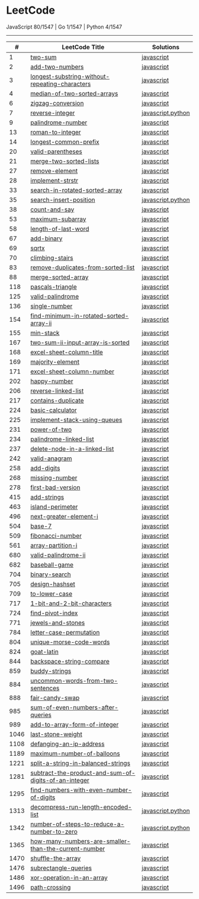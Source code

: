 # LeetCode

JavaScript 80/1547 | Go 1/1547 | Python 4/1547

---

| # | LeetCode Title  | Solutions | 
 |---|---|---| 
| 1 | [two-sum](https://leetcode.com/problems/two-sum)  | [javascript](https://github.com/polunzh/leetcode/blob/master/javascript/1-two-sum.js) |
| 2 | [add-two-numbers](https://leetcode.com/problems/add-two-numbers)  | [javascript](https://github.com/polunzh/leetcode/blob/master/javascript/2-add-two-numbers.js) |
| 3 | [longest-substring-without-repeating-characters](https://leetcode.com/problems/longest-substring-without-repeating-characters)  | [javascript](https://github.com/polunzh/leetcode/blob/master/javascript/3-longest-substring-without-repeating-characters.js) |
| 4 | [median-of-two-sorted-arrays](https://leetcode.com/problems/median-of-two-sorted-arrays)  | [javascript](https://github.com/polunzh/leetcode/blob/master/javascript/4-median-of-two-sorted-arrays.js) |
| 6 | [zigzag-conversion](https://leetcode.com/problems/zigzag-conversion)  | [javascript](https://github.com/polunzh/leetcode/blob/master/javascript/6-zigzag-conversion.js) |
| 7 | [reverse-integer](https://leetcode.com/problems/reverse-integer)  | [javascript](https://github.com/polunzh/leetcode/blob/master/javascript/7-reverse-integer.js),[python](https://github.com/polunzh/leetcode/blob/master/python/7-reverse-integer.py) |
| 9 | [palindrome-number](https://leetcode.com/problems/palindrome-number)  | [javascript](https://github.com/polunzh/leetcode/blob/master/javascript/9-palindrome-number.js) |
| 13 | [roman-to-integer](https://leetcode.com/problems/roman-to-integer)  | [javascript](https://github.com/polunzh/leetcode/blob/master/javascript/13-roman-to-integer.js) |
| 14 | [longest-common-prefix](https://leetcode.com/problems/longest-common-prefix)  | [javascript](https://github.com/polunzh/leetcode/blob/master/javascript/14-longest-common-prefix.js) |
| 20 | [valid-parentheses](https://leetcode.com/problems/valid-parentheses)  | [javascript](https://github.com/polunzh/leetcode/blob/master/javascript/20-valid-parentheses.js) |
| 21 | [merge-two-sorted-lists](https://leetcode.com/problems/merge-two-sorted-lists)  | [javascript](https://github.com/polunzh/leetcode/blob/master/javascript/21-merge-two-sorted-lists.js) |
| 27 | [remove-element](https://leetcode.com/problems/remove-element)  | [javascript](https://github.com/polunzh/leetcode/blob/master/javascript/27-remove-element.js) |
| 28 | [implement-strstr](https://leetcode.com/problems/implement-strstr)  | [javascript](https://github.com/polunzh/leetcode/blob/master/javascript/28-implement-strstr.js) |
| 33 | [search-in-rotated-sorted-array](https://leetcode.com/problems/search-in-rotated-sorted-array)  | [javascript](https://github.com/polunzh/leetcode/blob/master/javascript/33-search-in-rotated-sorted-array.js) |
| 35 | [search-insert-position](https://leetcode.com/problems/search-insert-position)  | [javascript](https://github.com/polunzh/leetcode/blob/master/javascript/35-search-insert-position.js),[python](https://github.com/polunzh/leetcode/blob/master/python/35-search-insert-position.py) |
| 38 | [count-and-say](https://leetcode.com/problems/count-and-say)  | [javascript](https://github.com/polunzh/leetcode/blob/master/javascript/38-count-and-say.js) |
| 53 | [maximum-subarray](https://leetcode.com/problems/maximum-subarray)  | [javascript](https://github.com/polunzh/leetcode/blob/master/javascript/53-maximum-subarray.js) |
| 58 | [length-of-last-word](https://leetcode.com/problems/length-of-last-word)  | [javascript](https://github.com/polunzh/leetcode/blob/master/javascript/58-length-of-last-word.js) |
| 67 | [add-binary](https://leetcode.com/problems/add-binary)  | [javascript](https://github.com/polunzh/leetcode/blob/master/javascript/67-add-binary.js) |
| 69 | [sqrtx](https://leetcode.com/problems/sqrtx)  | [javascript](https://github.com/polunzh/leetcode/blob/master/javascript/69-sqrtx.js) |
| 70 | [climbing-stairs](https://leetcode.com/problems/climbing-stairs)  | [javascript](https://github.com/polunzh/leetcode/blob/master/javascript/70-climbing-stairs.js) |
| 83 | [remove-duplicates-from-sorted-list](https://leetcode.com/problems/remove-duplicates-from-sorted-list)  | [javascript](https://github.com/polunzh/leetcode/blob/master/javascript/83-remove-duplicates-from-sorted-list.js) |
| 88 | [merge-sorted-array](https://leetcode.com/problems/merge-sorted-array)  | [javascript](https://github.com/polunzh/leetcode/blob/master/javascript/88-merge-sorted-array.js) |
| 118 | [pascals-triangle](https://leetcode.com/problems/pascals-triangle)  | [javascript](https://github.com/polunzh/leetcode/blob/master/javascript/118-pascals-triangle.js) |
| 125 | [valid-palindrome](https://leetcode.com/problems/valid-palindrome)  | [javascript](https://github.com/polunzh/leetcode/blob/master/javascript/125-valid-palindrome.js) |
| 136 | [single-number](https://leetcode.com/problems/single-number)  | [javascript](https://github.com/polunzh/leetcode/blob/master/javascript/136-single-number.js) |
| 154 | [find-minimum-in-rotated-sorted-array-ii](https://leetcode.com/problems/find-minimum-in-rotated-sorted-array-ii)  | [javascript](https://github.com/polunzh/leetcode/blob/master/javascript/154-find-minimum-in-rotated-sorted-array-ii.js) |
| 155 | [min-stack](https://leetcode.com/problems/min-stack)  | [javascript](https://github.com/polunzh/leetcode/blob/master/javascript/155-min-stack.js) |
| 167 | [two-sum-ii-input-array-is-sorted](https://leetcode.com/problems/two-sum-ii-input-array-is-sorted)  | [javascript](https://github.com/polunzh/leetcode/blob/master/javascript/167-two-sum-ii-input-array-is-sorted.js) |
| 168 | [excel-sheet-column-title](https://leetcode.com/problems/excel-sheet-column-title)  | [javascript](https://github.com/polunzh/leetcode/blob/master/javascript/168-excel-sheet-column-title.js) |
| 169 | [majority-element](https://leetcode.com/problems/majority-element)  | [javascript](https://github.com/polunzh/leetcode/blob/master/javascript/169-majority-element.js) |
| 171 | [excel-sheet-column-number](https://leetcode.com/problems/excel-sheet-column-number)  | [javascript](https://github.com/polunzh/leetcode/blob/master/javascript/171-excel-sheet-column-number.js) |
| 202 | [happy-number](https://leetcode.com/problems/happy-number)  | [javascript](https://github.com/polunzh/leetcode/blob/master/javascript/202-happy-number.js) |
| 206 | [reverse-linked-list](https://leetcode.com/problems/reverse-linked-list)  | [javascript](https://github.com/polunzh/leetcode/blob/master/javascript/206-reverse-linked-list.js) |
| 217 | [contains-duplicate](https://leetcode.com/problems/contains-duplicate)  | [javascript](https://github.com/polunzh/leetcode/blob/master/javascript/217-contains-duplicate.js) |
| 224 | [basic-calculator](https://leetcode.com/problems/basic-calculator)  | [javascript](https://github.com/polunzh/leetcode/blob/master/javascript/224-basic-calculator.js) |
| 225 | [implement-stack-using-queues](https://leetcode.com/problems/implement-stack-using-queues)  | [javascript](https://github.com/polunzh/leetcode/blob/master/javascript/225-implement-stack-using-queues.js) |
| 231 | [power-of-two](https://leetcode.com/problems/power-of-two)  | [javascript](https://github.com/polunzh/leetcode/blob/master/javascript/231-power-of-two.js) |
| 234 | [palindrome-linked-list](https://leetcode.com/problems/palindrome-linked-list)  | [javascript](https://github.com/polunzh/leetcode/blob/master/javascript/234-palindrome-linked-list.js) |
| 237 | [delete-node-in-a-linked-list](https://leetcode.com/problems/delete-node-in-a-linked-list)  | [javascript](https://github.com/polunzh/leetcode/blob/master/javascript/237-delete-node-in-a-linked-list.js) |
| 242 | [valid-anagram](https://leetcode.com/problems/valid-anagram)  | [javascript](https://github.com/polunzh/leetcode/blob/master/javascript/242-valid-anagram.js) |
| 258 | [add-digits](https://leetcode.com/problems/add-digits)  | [javascript](https://github.com/polunzh/leetcode/blob/master/javascript/258-add-digits.js) |
| 268 | [missing-number](https://leetcode.com/problems/missing-number)  | [javascript](https://github.com/polunzh/leetcode/blob/master/javascript/268-missing-number.js) |
| 278 | [first-bad-version](https://leetcode.com/problems/first-bad-version)  | [javascript](https://github.com/polunzh/leetcode/blob/master/javascript/278-first-bad-version.js) |
| 415 | [add-strings](https://leetcode.com/problems/add-strings)  | [javascript](https://github.com/polunzh/leetcode/blob/master/javascript/415-add-strings.js) |
| 463 | [island-perimeter](https://leetcode.com/problems/island-perimeter)  | [javascript](https://github.com/polunzh/leetcode/blob/master/javascript/463-island-perimeter.js) |
| 496 | [next-greater-element-i](https://leetcode.com/problems/next-greater-element-i)  | [javascript](https://github.com/polunzh/leetcode/blob/master/javascript/496-next-greater-element-i.js) |
| 504 | [base-7](https://leetcode.com/problems/base-7)  | [javascript](https://github.com/polunzh/leetcode/blob/master/javascript/504-base-7.js) |
| 509 | [fibonacci-number](https://leetcode.com/problems/fibonacci-number)  | [javascript](https://github.com/polunzh/leetcode/blob/master/javascript/509-fibonacci-number.js) |
| 561 | [array-partition-i](https://leetcode.com/problems/array-partition-i)  | [javascript](https://github.com/polunzh/leetcode/blob/master/javascript/561-array-partition-i.js) |
| 680 | [valid-palindrome-ii](https://leetcode.com/problems/valid-palindrome-ii)  | [javascript](https://github.com/polunzh/leetcode/blob/master/javascript/680-valid-palindrome-ii.js) |
| 682 | [baseball-game](https://leetcode.com/problems/baseball-game)  | [javascript](https://github.com/polunzh/leetcode/blob/master/javascript/682-baseball-game.js) |
| 704 | [binary-search](https://leetcode.com/problems/binary-search)  | [javascript](https://github.com/polunzh/leetcode/blob/master/javascript/704-binary-search.js) |
| 705 | [design-hashset](https://leetcode.com/problems/design-hashset)  | [javascript](https://github.com/polunzh/leetcode/blob/master/javascript/705-design-hashset.js) |
| 709 | [to-lower-case](https://leetcode.com/problems/to-lower-case)  | [javascript](https://github.com/polunzh/leetcode/blob/master/javascript/709-to-lower-case.js) |
| 717 | [1-bit-and-2-bit-characters](https://leetcode.com/problems/1-bit-and-2-bit-characters)  | [javascript](https://github.com/polunzh/leetcode/blob/master/javascript/717-1-bit-and-2-bit-characters.js) |
| 724 | [find-pivot-index](https://leetcode.com/problems/find-pivot-index)  | [javascript](https://github.com/polunzh/leetcode/blob/master/javascript/724-find-pivot-index.js) |
| 771 | [jewels-and-stones](https://leetcode.com/problems/jewels-and-stones)  | [javascript](https://github.com/polunzh/leetcode/blob/master/javascript/771-jewels-and-stones.js) |
| 784 | [letter-case-permutation](https://leetcode.com/problems/letter-case-permutation)  | [javascript](https://github.com/polunzh/leetcode/blob/master/javascript/784-letter-case-permutation.js) |
| 804 | [unique-morse-code-words](https://leetcode.com/problems/unique-morse-code-words)  | [javascript](https://github.com/polunzh/leetcode/blob/master/javascript/804-unique-morse-code-words.js) |
| 824 | [goat-latin](https://leetcode.com/problems/goat-latin)  | [javascript](https://github.com/polunzh/leetcode/blob/master/javascript/824-goat-latin.js) |
| 844 | [backspace-string-compare](https://leetcode.com/problems/backspace-string-compare)  | [javascript](https://github.com/polunzh/leetcode/blob/master/javascript/844-backspace-string-compare.js) |
| 859 | [buddy-strings](https://leetcode.com/problems/buddy-strings)  | [javascript](https://github.com/polunzh/leetcode/blob/master/javascript/859-buddy-strings.js) |
| 884 | [uncommon-words-from-two-sentences](https://leetcode.com/problems/uncommon-words-from-two-sentences)  | [javascript](https://github.com/polunzh/leetcode/blob/master/javascript/884-uncommon-words-from-two-sentences.js) |
| 888 | [fair-candy-swap](https://leetcode.com/problems/fair-candy-swap)  | [javascript](https://github.com/polunzh/leetcode/blob/master/javascript/888-fair-candy-swap.js) |
| 985 | [sum-of-even-numbers-after-queries](https://leetcode.com/problems/sum-of-even-numbers-after-queries)  | [javascript](https://github.com/polunzh/leetcode/blob/master/javascript/985-sum-of-even-numbers-after-queries.js) |
| 989 | [add-to-array-form-of-integer](https://leetcode.com/problems/add-to-array-form-of-integer)  | [javascript](https://github.com/polunzh/leetcode/blob/master/javascript/989-add-to-array-form-of-integer.js) |
| 1046 | [last-stone-weight](https://leetcode.com/problems/last-stone-weight)  | [javascript](https://github.com/polunzh/leetcode/blob/master/javascript/1046-last-stone-weight.js) |
| 1108 | [defanging-an-ip-address](https://leetcode.com/problems/defanging-an-ip-address)  | [javascript](https://github.com/polunzh/leetcode/blob/master/javascript/1108-defanging-an-ip-address.js) |
| 1189 | [maximum-number-of-balloons](https://leetcode.com/problems/maximum-number-of-balloons)  | [javascript](https://github.com/polunzh/leetcode/blob/master/javascript/1189-maximum-number-of-balloons.js) |
| 1221 | [split-a-string-in-balanced-strings](https://leetcode.com/problems/split-a-string-in-balanced-strings)  | [javascript](https://github.com/polunzh/leetcode/blob/master/javascript/1221-split-a-string-in-balanced-strings.js) |
| 1281 | [subtract-the-product-and-sum-of-digits-of-an-integer](https://leetcode.com/problems/subtract-the-product-and-sum-of-digits-of-an-integer)  | [javascript](https://github.com/polunzh/leetcode/blob/master/javascript/1281-subtract-the-product-and-sum-of-digits-of-an-integer.js) |
| 1295 | [find-numbers-with-even-number-of-digits](https://leetcode.com/problems/find-numbers-with-even-number-of-digits)  | [javascript](https://github.com/polunzh/leetcode/blob/master/javascript/1295-find-numbers-with-even-number-of-digits.js) |
| 1313 | [decompress-run-length-encoded-list](https://leetcode.com/problems/decompress-run-length-encoded-list)  | [javascript](https://github.com/polunzh/leetcode/blob/master/javascript/1313-decompress-run-length-encoded-list.js),[python](https://github.com/polunzh/leetcode/blob/master/python/1313-decompress-run-length-encoded-list.py) |
| 1342 | [number-of-steps-to-reduce-a-number-to-zero](https://leetcode.com/problems/number-of-steps-to-reduce-a-number-to-zero)  | [javascript](https://github.com/polunzh/leetcode/blob/master/javascript/1342-number-of-steps-to-reduce-a-number-to-zero.js),[python](https://github.com/polunzh/leetcode/blob/master/python/1342-number-of-steps-to-reduce-a-number-to-zero.py) |
| 1365 | [how-many-numbers-are-smaller-than-the-current-number](https://leetcode.com/problems/how-many-numbers-are-smaller-than-the-current-number)  | [javascript](https://github.com/polunzh/leetcode/blob/master/javascript/1365-how-many-numbers-are-smaller-than-the-current-number.js) |
| 1470 | [shuffle-the-array](https://leetcode.com/problems/shuffle-the-array)  | [javascript](https://github.com/polunzh/leetcode/blob/master/javascript/1470-shuffle-the-array.js) |
| 1476 | [subrectangle-queries](https://leetcode.com/problems/subrectangle-queries)  | [javascript](https://github.com/polunzh/leetcode/blob/master/javascript/1476-subrectangle-queries.js) |
| 1486 | [xor-operation-in-an-array](https://leetcode.com/problems/xor-operation-in-an-array)  | [javascript](https://github.com/polunzh/leetcode/blob/master/javascript/1486-xor-operation-in-an-array.js) |
| 1496 | [path-crossing](https://leetcode.com/problems/path-crossing)  | [javascript](https://github.com/polunzh/leetcode/blob/master/javascript/1496-path-crossing.js) |